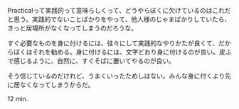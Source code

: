 Practicalって実践的って意味らしくって、どうやらぼくに欠けているのはこれだと思う。実践的でないことばかりをやって、他人様のじゃまばかりしていたら、きっと居場所がなくなってしまうのだろうな。

すぐ必要なものを身に付けるには、往々にして実践的なやりかたが良くて、だからぼくはそれを勧める。身に付けるには、文字どおり身に付けるのが良い。皮ふで感じるように、自然に、すぐそばに置いてやるのが良い。

そう信じているのだけれど、うまくいったためしはない。みんな身に付くより先に居なくなってしまうからだ。

12 min.
